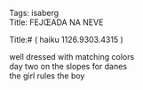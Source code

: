 Tags: isaberg  
Title: FEJŒADA NA NEVE  
  
Title:# ( haiku 1126.9303.4315 )  
  
well dressed with matching colors  
day two on the slopes for danes  
the girl rules the boy  
